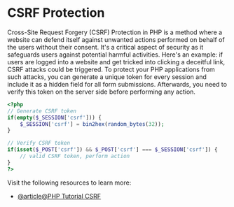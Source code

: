 # CSRF Protection

Cross-Site Request Forgery (CSRF) Protection in PHP is a method where a website can defend itself against unwanted actions performed on behalf of the users without their consent. It's a critical aspect of security as it safeguards users against potential harmful activities. Here's an example: if users are logged into a website and get tricked into clicking a deceitful link, CSRF attacks could be triggered. To protect your PHP applications from such attacks, you can generate a unique token for every session and include it as a hidden field for all form submissions. Afterwards, you need to verify this token on the server side before performing any action.

```php
<?php
// Generate CSRF token
if(empty($_SESSION['csrf'])) {
    $_SESSION['csrf'] = bin2hex(random_bytes(32));
}

// Verify CSRF token
if(isset($_POST['csrf']) && $_POST['csrf'] === $_SESSION['csrf']) {
    // valid CSRF token, perform action
}
?>
```

Visit the following resources to learn more:

- [@article@PHP Tutorial CSRF](https://www.phptutorial.net/php-tutorial/php-csrf/)
